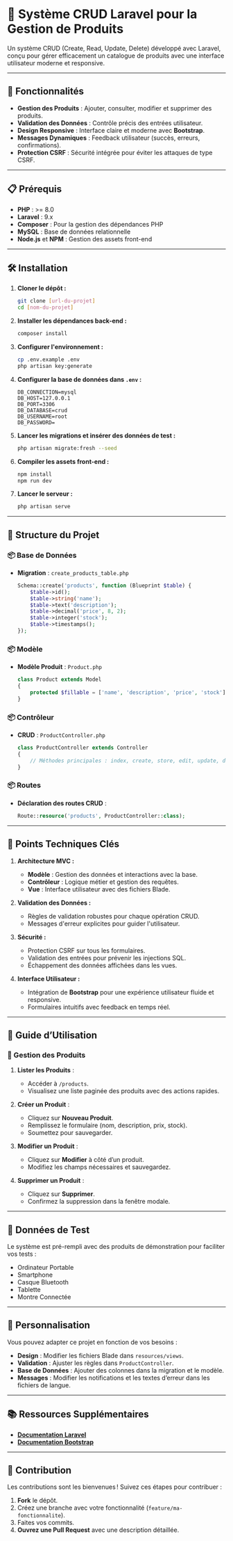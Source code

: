 # 🛒 Système CRUD Laravel pour la Gestion de Produits

Un système CRUD (Create, Read, Update, Delete) développé avec Laravel, conçu pour gérer efficacement un catalogue de produits avec une interface utilisateur moderne et responsive.

---

## 🚀 Fonctionnalités

- **Gestion des Produits** : Ajouter, consulter, modifier et supprimer des produits.
- **Validation des Données** : Contrôle précis des entrées utilisateur.
- **Design Responsive** : Interface claire et moderne avec **Bootstrap**.
- **Messages Dynamiques** : Feedback utilisateur (succès, erreurs, confirmations).
- **Protection CSRF** : Sécurité intégrée pour éviter les attaques de type CSRF.

---

## 📋 Prérequis

- **PHP** : >= 8.0
- **Laravel** : 9.x
- **Composer** : Pour la gestion des dépendances PHP
- **MySQL** : Base de données relationnelle
- **Node.js** et **NPM** : Gestion des assets front-end

---

## 🛠️ Installation

1. **Cloner le dépôt :**
   ```bash
   git clone [url-du-projet]
   cd [nom-du-projet]
   ```

2. **Installer les dépendances back-end :**
   ```bash
   composer install
   ```

3. **Configurer l'environnement :**
   ```bash
   cp .env.example .env
   php artisan key:generate
   ```

4. **Configurer la base de données dans `.env` :**
   ```env
   DB_CONNECTION=mysql
   DB_HOST=127.0.0.1
   DB_PORT=3306
   DB_DATABASE=crud
   DB_USERNAME=root
   DB_PASSWORD=
   ```

5. **Lancer les migrations et insérer des données de test :**
   ```bash
   php artisan migrate:fresh --seed
   ```

6. **Compiler les assets front-end :**
   ```bash
   npm install
   npm run dev
   ```

7. **Lancer le serveur :**
   ```bash
   php artisan serve
   ```

---

## 📁 Structure du Projet

### 📦 Base de Données
- **Migration** : `create_products_table.php`
   ```php
   Schema::create('products', function (Blueprint $table) {
       $table->id();
       $table->string('name');
       $table->text('description');
       $table->decimal('price', 8, 2);
       $table->integer('stock');
       $table->timestamps();
   });
   ```

### 📦 Modèle
- **Modèle Produit** : `Product.php`
   ```php
   class Product extends Model
   {
       protected $fillable = ['name', 'description', 'price', 'stock'];
   }
   ```

### 📦 Contrôleur
- **CRUD** : `ProductController.php`
   ```php
   class ProductController extends Controller
   {
       // Méthodes principales : index, create, store, edit, update, destroy
   }
   ```

### 📦 Routes
- **Déclaration des routes CRUD** :
   ```php
   Route::resource('products', ProductController::class);
   ```

---

## 🎯 Points Techniques Clés

1. **Architecture MVC :**
   - **Modèle** : Gestion des données et interactions avec la base.
   - **Contrôleur** : Logique métier et gestion des requêtes.
   - **Vue** : Interface utilisateur avec des fichiers Blade.

2. **Validation des Données :**
   - Règles de validation robustes pour chaque opération CRUD.
   - Messages d'erreur explicites pour guider l'utilisateur.

3. **Sécurité :**
   - Protection CSRF sur tous les formulaires.
   - Validation des entrées pour prévenir les injections SQL.
   - Échappement des données affichées dans les vues.

4. **Interface Utilisateur :**
   - Intégration de **Bootstrap** pour une expérience utilisateur fluide et responsive.
   - Formulaires intuitifs avec feedback en temps réel.

---

## 📝 Guide d’Utilisation

### 💼 Gestion des Produits
1. **Lister les Produits** :
   - Accéder à `/products`.
   - Visualisez une liste paginée des produits avec des actions rapides.

2. **Créer un Produit** :
   - Cliquez sur **Nouveau Produit**.
   - Remplissez le formulaire (nom, description, prix, stock).
   - Soumettez pour sauvegarder.

3. **Modifier un Produit** :
   - Cliquez sur **Modifier** à côté d’un produit.
   - Modifiez les champs nécessaires et sauvegardez.

4. **Supprimer un Produit** :
   - Cliquez sur **Supprimer**.
   - Confirmez la suppression dans la fenêtre modale.

---

## 🌱 Données de Test

Le système est pré-rempli avec des produits de démonstration pour faciliter vos tests :
- Ordinateur Portable
- Smartphone
- Casque Bluetooth
- Tablette
- Montre Connectée

---

## 🔧 Personnalisation

Vous pouvez adapter ce projet en fonction de vos besoins :
- **Design** : Modifier les fichiers Blade dans `resources/views`.
- **Validation** : Ajuster les règles dans `ProductController`.
- **Base de Données** : Ajouter des colonnes dans la migration et le modèle.
- **Messages** : Modifier les notifications et les textes d’erreur dans les fichiers de langue.

---

## 📚 Ressources Supplémentaires

- **[Documentation Laravel](https://laravel.com/docs)**
- **[Documentation Bootstrap](https://getbootstrap.com/docs)**

---

## 🤝 Contribution

Les contributions sont les bienvenues ! Suivez ces étapes pour contribuer :
1. **Fork** le dépôt.
2. Créez une branche avec votre fonctionnalité (`feature/ma-fonctionnalite`).
3. Faites vos commits.
4. **Ouvrez une Pull Request** avec une description détaillée.

